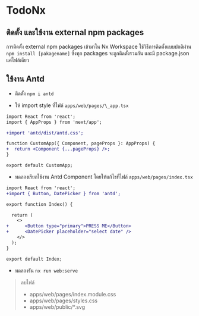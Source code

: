 # TodoNx

## ติดตั้ง และใช้งาน external npm packages

การติดตั้ง external npm packages เข้ามาใน Nx Workspace ใช้วิธีการติดตั้งแบบปกติผ่าน `npm install [pakagename]` ซึ่งทุก packages จะถูกติดตั้งรวมกัน และมี package.json แค่ไฟล์เดียว

## ใช้งาน Antd

- ติดตั้ง `npm i antd`

- ให้ import style ที่ไฟล์ `apps/web/pages/\_app.tsx`

```diff
import React from 'react';
import { AppProps } from 'next/app';

+import 'antd/dist/antd.css';

function CustomApp({ Component, pageProps }: AppProps) {
+  return <Component {...pageProps} />;
}

export default CustomApp;
```

- ทดลองเรียกใช้งาน Antd Component โดยให้แก้ไขที่ไฟล์ `apps/web/pages/index.tsx`

```diff
import React from 'react';
+import { Button, DatePicker } from 'antd';

export function Index() {

  return (
    <>
+      <Button type="primary">PRESS ME</Button>
+      <DatePicker placeholder="select date" />
    </>
  );
}

export default Index;
```

- ทดลองรัน `nx run web:serve`

> ลบไฟล์
>
> - apps/web/pages/index.module.css
> - apps/web/pages/styles.css
> - apps/web/public/\*.svg
